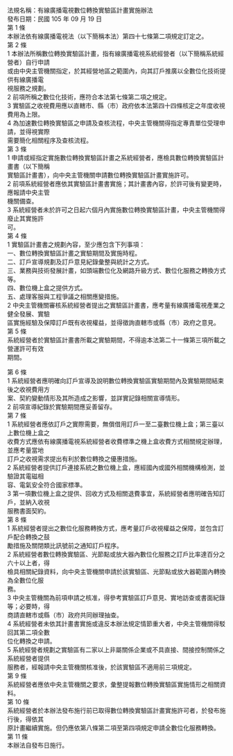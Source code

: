 法規名稱：有線廣播電視數位轉換實驗區計畫實施辦法  
發布日期：民國 105 年 09 月 19 日  
第 1 條  
本辦法依有線廣播電視法（以下簡稱本法）第四十七條第二項規定訂定之。  
第 2 條  
1 本辦法所稱數位轉換實驗區計畫，指有線廣播電視系統經營者（以下簡稱系統經營者）自行申請  
或由中央主管機關指定，於其經營地區之範圍內，向其訂戶推廣以全數位化技術提供有線廣播電  
視服務之規劃。  
2 前項所稱之數位化技術，應符合本法第七條第二項之規定。  
3 實驗區之收視費用應以直轄市、縣（市）政府依本法第四十四條核定之年度收視費用為上限。  
4 為加速數位轉換實驗區之申請及查核流程，中央主管機關得指定專責單位受理申請，並得視實際  
需要簡化相關程序及查核流程。  
第 3 條  
1 申請或經指定實施數位轉換實驗區計畫之系統經營者，應檢具數位轉換實驗區計畫書（以下簡稱  
實驗區計畫書），向中央主管機關申請數位轉換實驗區計畫實施許可。  
2 前項系統經營者應依其實驗區計畫書實施；其計畫書內容，於許可後有變更時，應報請中央主管  
機關備查。  
3 系統經營者未於許可之日起六個月內實施數位轉換實驗區計畫，中央主管機關得廢止其實施許  
可。  
第 4 條  
1 實驗區計畫書之規劃內容，至少應包含下列事項：  
一、數位轉換實驗區計畫之實驗期間及實施時程。  
二、訂戶宣導規劃及訂戶意見紀錄彙整與統計之方式。  
三、業務與技術發展計畫，如頭端數位化及網路升級方式、數位化服務之轉換方式等。  
四、數位機上盒之提供方式。  
五、處理客服與工程爭議之相關應變措施。  
2 中央主管機關審核系統經營者提出之實驗區計畫書，應考量有線廣播電視產業之健全發展、實驗  
區實施經驗及保障訂戶既有收視權益，並得徵詢直轄市或縣（市）政府之意見。  
第 5 條  
系統經營者於實驗區計畫書所載之實驗期間，不得逾本法第二十一條第三項所載之營運許可有效  
期間。  


第 6 條  
1 系統經營者應明確向訂戶宣導及說明數位轉換實驗區實驗期間內及實驗期間結束後之收視費用方  
案、契約變動情形及其所造成之影響，並詳實記錄相關宣導情形。  
2 前項宣導紀錄於實驗期間應妥善留存。  
第 7 條  
1 系統經營者應依訂戶之實際需要，無償借用訂戶一至二臺數位機上盒；第三臺以上數位機上盒之  
收費方式應依有線廣播電視系統經營者收費標準之機上盒收費方式相關規定辦理，並應考量當地  
訂戶之收視需求提出有利於數位轉換之優惠措施。  
2 系統經營者提供訂戶連接系統之數位機上盒，應經國內或國外相關機構檢測，並驗證其電磁相  
容、電氣安全符合國家標準。  
3 第一項數位機上盒之提供、回收方式及相關退費事宜，系統經營者應明確告知訂戶，並納入收視  
服務書面契約。  
第 8 條  
1 系統經營者提出之數位化服務轉換方式，應考量訂戶收視權益之保障，並包含訂戶配合轉換之鼓  
勵措施及關閉類比訊號前之通知訂戶程序。  
2 系統經營者數位轉換實驗區、光節點或放大器內數位化服務之訂戶比率達百分之六十以上者，得  
檢具相關紀錄資料，向中央主管機關申請於該實驗區、光節點或放大器範圍內轉換為全數位化服  
務。  
3 中央主管機關為前項申請之核准，得參考實驗區訂戶意見、實地訪查或書面紀錄等；必要時，得  
商請直轄市或縣（市）政府共同辦理抽查。  
4 系統經營者未依其計畫書實施或違反本辦法規定情節重大者，中央主管機關得駁回其第二項全數  
位化轉換之申請。  
5 系統經營者規劃之實驗區有二家以上非屬關係企業或不具直接、間接控制關係之系統經營者提供  
服務者，經報請中央主管機關核准後，於該實驗區不適用前三項規定。  
第 9 條  
系統經營者應依中央主管機關之要求，彙整提報數位轉換實驗區實施情形之相關資料。  
第 10 條  
系統經營者於本辦法發布施行前已取得數位轉換實驗區計畫實施許可者，於發布施行後，得依其  
原計畫繼續實施。但仍應依第八條第二項至第四項規定申請全數位化服務轉換。  
第 11 條  
本辦法自發布日施行。  


